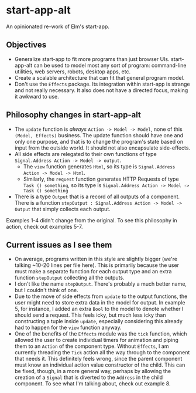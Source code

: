 # start-app-alt

An opinionated re-work of Elm's start-app.

## Objectives
* Generalize start-app to fit more programs than just browser UIs. start-app-alt can be used to model most any sort of program: command-line utilities, web servers, robots, desktop apps, etc.
* Create a scalable architecture that can fit that general program model.
* Don't use the `Effects` package. Its integration within start-app is strange and not really necessary. It also does not have a directed focus, making it awkward to use.

## Philosophy changes in start-app-alt
* The `update` function is *always* `Action -> Model -> Model`, none of this `(Model, Effects)` business. The update function should have one and only one purpose, and that is to change the program's state based on input from the outside world. It should not also encapsulate side-effects.
* All side effects are relegated to their own functions of type `Signal.Address Action -> Model -> output`.
    - The `view` function generates `Html`, so its type is `Signal.Address Action -> Model -> Html`.
    - Similarly, the `request` function generates HTTP Requests of type `Task () something`, so its type is `Signal.Address Action -> Model -> Task () something`
* There is a type `Output` that is a record of all outputs of a component. There is a function `stepOutput : Signal.Address Action -> Model -> Output` that simply collects each output.

Examples 1-4 didn't change from the original. To see this philosophy in action, check out examples 5-7. 

## Current issues as I see them
* On average, programs written in this style are slightly bigger (we're talking ~10-20 lines per file here). This is primarily because the user must make a separate function for each output type and an extra function `stepOutput` collecting all the outputs.
* I don't like the name `stepOutput`. There's probably a much better name, but I couldn't think of one.
* Due to the move of side effects from `update` to the output functions, the user might need to store extra data in the model for output. In example 5, for instance, I added an extra `Bool` to the model to denote whether I should send a request. This feels icky, but much less icky than constructing a tuple inside `update`, especially considering this already had to happen for the `view` function anyway.
* One of the benefits of the `Effects` module was the `tick` function, which allowed the user to create individual timers for animation and piping them to an `Action` of the component type. Without `Effects`, I am currently threading the `Tick` action all the way through to the component that needs it. This definitely feels wrong, since the parent component must know an individual action value constructor of the child. This can be fixed, though, in a more general way, perhaps by allowing the creation of a `Signal` that is diverted to the `Address` in the child component. To see what I'm talking about, check out example 8.